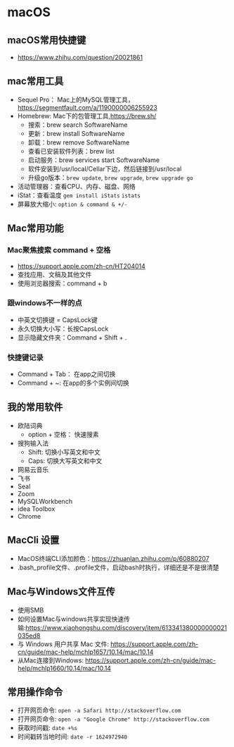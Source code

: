 # macOS

## macOS常用快捷键

- https://www.zhihu.com/question/20021861

## mac常用工具

- Sequel Pro： Mac上的MySQL管理工具，<https://segmentfault.com/a/1190000006255923>
- Homebrew: Mac下的包管理工具,<https://brew.sh/>
  - 搜索：brew search SoftwareName
  - 更新：brew install SoftwareName
  - 卸载：brew remove SoftwareName
  - 查看已安装软件列表：brew list
  - 启动服务：brew services start SoftwareName
  - 软件安装到/usr/local/Cellar下边，然后链接到/usr/local
  - 升级go版本：`brew update`, `brew upgrade`, `brew upgrade go`
- 活动管理器：查看CPU、内存、磁盘、网络
- iStat：查看温度 `gem install iStats` `istats`
- 屏幕放大缩小: `option & command & +/-`

## Mac常用功能

### Mac聚焦搜索 command + 空格

- <https://support.apple.com/zh-cn/HT204014>
- 查找应用、文稿及其他文件
- 使用浏览器搜索：command + b

### 跟windows不一样的点

- 中英文切换键 = CapsLock键
- 永久切换大小写：长按CapsLock
- 显示隐藏文件夹：Command + Shift + .

### 快捷键记录

- Command + Tab： 在app之间切换
- Command + ~: 在app的多个实例间切换

## 我的常用软件

- 欧陆词典
  - option + 空格： 快速搜素
- 搜狗输入法
  - Shift: 切换小写英文和中文
  - Caps: 切换大写英文和中文
- 网易云音乐
- 飞书
- Seal
- Zoom
- MySQLWorkbench
- idea Toolbox
- Chrome

## MacCli 设置

- MacOS终端CLI添加颜色：<https://zhuanlan.zhihu.com/p/60880207>
- .bash_profile文件、.profile文件，启动bash时执行，详细还是不是很清楚

## Mac与Windows文件互传
- 使用SMB
- 如何设置Mac与windows共享实现快速传输:<https://www.xiaohongshu.com/discovery/item/613341380000000021035ed8>
- 与 Windows 用户共享 Mac 文件: <https://support.apple.com/zh-cn/guide/mac-help/mchlp1657/10.14/mac/10.14>
- 从Mac连接到Windows: <https://support.apple.com/zh-cn/guide/mac-help/mchlp1660/10.14/mac/10.14>


## 常用操作命令

- 打开网页命令: `open -a Safari http://stackoverflow.com`
- 打开网页命令: `open -a "Google Chrome" http://stackoverflow.com`
- 获取时间戳: `date +%s`
- 时间戳转当地时间: `date -r 1624972940`

